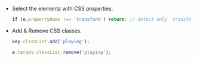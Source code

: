 - Select the elements with CSS properties.
  ```js
  if (e.propertyName !== 'transform') return; // detect only 'transform' property
  ```
- Add & Remove CSS classes.
  ```js
  key.classList.add('playing');
  ```
  ```js
  e.target.classList.remove('playing');